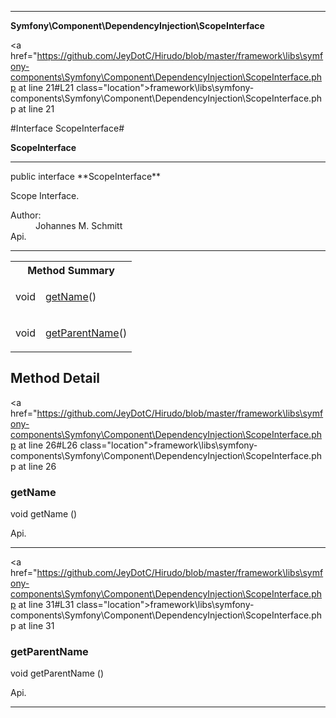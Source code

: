 
- - -

**Symfony\Component\DependencyInjection\ScopeInterface**


<a href="https://github.com/JeyDotC/Hirudo/blob/master/framework\libs\symfony-components\Symfony\Component\DependencyInjection\ScopeInterface.php at line 21#L21 class="location">framework\libs\symfony-components\Symfony\Component\DependencyInjection\ScopeInterface.php at line 21</a>

#Interface ScopeInterface#

**ScopeInterface**




- - -

<p class="signature">public  interface **ScopeInterface**</p>

<div class="comment" id="overview_description"><p>Scope Interface.</p></div>

<dl>
<dt>Author:</dt>
<dd>Johannes M. Schmitt <schmittjoh@gmail.com></dd>
<dt>Api.</dt>
</dl>


- - -

<table id="summary_method">
<tr><th colspan="2">Method Summary</th></tr>
<tr>
<td><span class='k'></span> <span class='nx'>void</span></td>
<td class="description"><p class="name"><a href="#getname">getName</a>()</p><p class="description"></p></td>
</tr>
<tr>
<td><span class='k'></span> <span class='nx'>void</span></td>
<td class="description"><p class="name"><a href="#getparentname">getParentName</a>()</p><p class="description"></p></td>
</tr>
</table>

<h2 id="detail_method">Method Detail</h2>

<a href="https://github.com/JeyDotC/Hirudo/blob/master/framework\libs\symfony-components\Symfony\Component\DependencyInjection\ScopeInterface.php at line 26#L26 class="location">framework\libs\symfony-components\Symfony\Component\DependencyInjection\ScopeInterface.php at line 26</a>

<h3 id="getName()">getName</h3>
<span class='k'></span> <span class='nx'>void</span> <span class='nf'>getName</span> ()

<div class="details">
<p></p><dl>
<dt>Api.</dt>
</dl>
</div>

- - -


<a href="https://github.com/JeyDotC/Hirudo/blob/master/framework\libs\symfony-components\Symfony\Component\DependencyInjection\ScopeInterface.php at line 31#L31 class="location">framework\libs\symfony-components\Symfony\Component\DependencyInjection\ScopeInterface.php at line 31</a>

<h3 id="getParentName()">getParentName</h3>
<span class='k'></span> <span class='nx'>void</span> <span class='nf'>getParentName</span> ()

<div class="details">
<p></p><dl>
<dt>Api.</dt>
</dl>
</div>

- - -


